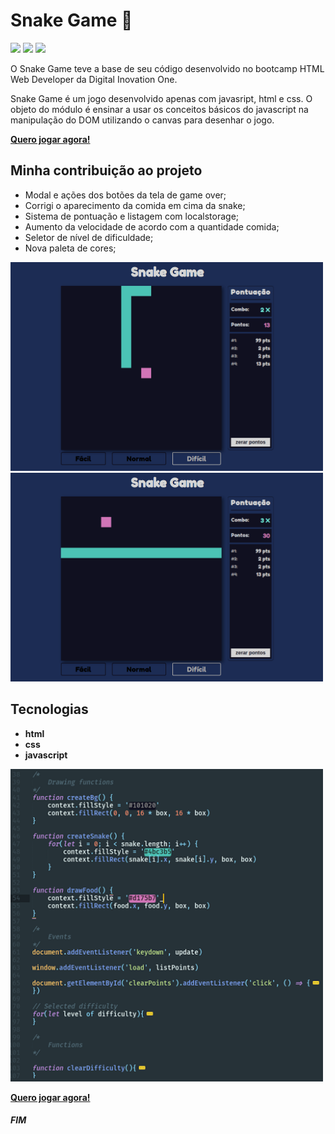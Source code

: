 # Snake Game :snake:
![](https://img.shields.io/github/languages/count/guilhermanosilva/snake-game-js) ![](https://img.shields.io/github/languages/top/guilhermanosilva/snake-game-js) ![](https://img.shields.io/github/last-commit/guilhermanosilva/snake-game-js)

O Snake Game teve a base de seu código desenvolvido no bootcamp HTML Web Developer da Digital Inovation One.

Snake Game é um jogo desenvolvido apenas com javasript, html e css. O objeto do módulo é ensinar a usar os conceitos básicos do javascript na manipulação do DOM utilizando o canvas para desenhar o jogo.

**[Quero jogar agora!](https://guilhermanosilva.github.io/snake-game-js/)**

## Minha contribuição ao projeto

- Modal e ações dos botões da tela de game over;
- Corrigi o aparecimento da comida em cima da snake;
- Sistema de pontuação e listagem com localstorage;
- Aumento da velocidade de acordo com a quantidade comida;
- Seletor de nível de dificuldade;
- Nova paleta de cores;

<img src="https://raw.githubusercontent.com/guilhermanosilva/snake-game-js/main/github/snake-gif-1.gif"  width="500"/>

<img src="https://raw.githubusercontent.com/guilhermanosilva/snake-game-js/main/github/snake-gif-2.gif"  width="500"/>

## Tecnologias

* **html**
* **css**
* **javascript**

<img src="https://raw.githubusercontent.com/guilhermanosilva/snake-game-js/main/github/snake-game-code.png"  width="500"/>

**[Quero jogar agora!](https://guilhermanosilva.github.io/snake-game-js/)**

##### FIM
